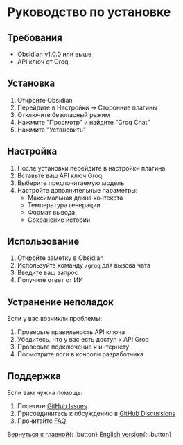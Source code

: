 # Руководство по установке

## Требования

- Obsidian v1.0.0 или выше
- API ключ от Groq

## Установка

1. Откройте Obsidian
2. Перейдите в Настройки -> Сторонние плагины
3. Отключите безопасный режим
4. Нажмите "Просмотр" и найдите "Groq Chat"
5. Нажмите "Установить"

## Настройка

1. После установки перейдите в настройки плагина
2. Вставьте ваш API ключ Groq
3. Выберите предпочитаемую модель
4. Настройте дополнительные параметры:
   - Максимальная длина контекста
   - Температура генерации
   - Формат вывода
   - Сохранение истории

## Использование

1. Откройте заметку в Obsidian
2. Используйте команду `/groq` для вызова чата
3. Введите ваш запрос
4. Получите ответ от ИИ

## Устранение неполадок

Если у вас возникли проблемы:

1. Проверьте правильность API ключа
2. Убедитесь, что у вас есть доступ к API Groq
3. Проверьте подключение к интернету
4. Посмотрите логи в консоли разработчика

## Поддержка

Если вам нужна помощь:

1. Посетите [GitHub Issues](https://github.com/semernyakov/groq-chat-plugin/issues)
2. Присоединитесь к обсуждению в [GitHub Discussions](https://github.com/semernyakov/groq-chat-plugin/discussions)
3. Прочитайте [FAQ](https://github.com/semernyakov/groq-chat-plugin/wiki/FAQ)

[Вернуться к главной](index.ru.md){: .button} [English version](SETUP_AND_PUBLISH.md){: .button} 